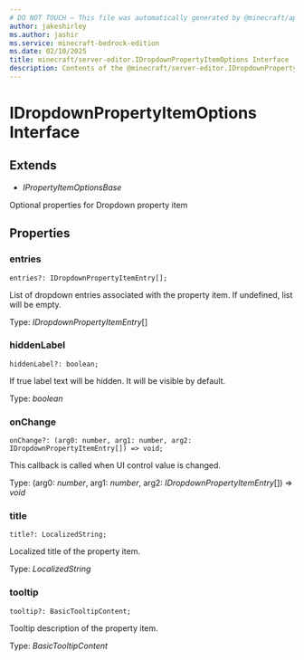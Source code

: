 ```yaml
---
# DO NOT TOUCH — This file was automatically generated by @minecraft/api-docs-generator, to report problems file an issue at https://github.com/Mojang/minecraft-scripting-libraries
author: jakeshirley
ms.author: jashir
ms.service: minecraft-bedrock-edition
ms.date: 02/10/2025
title: minecraft/server-editor.IDropdownPropertyItemOptions Interface
description: Contents of the @minecraft/server-editor.IDropdownPropertyItemOptions class.
---
```

# IDropdownPropertyItemOptions Interface

## Extends
- *IPropertyItemOptionsBase*

Optional properties for Dropdown property item

## Properties

### **entries**
`entries?: IDropdownPropertyItemEntry[];`

List of dropdown entries associated with the property item. If undefined, list will be empty.

Type: *IDropdownPropertyItemEntry*[]

### **hiddenLabel**
`hiddenLabel?: boolean;`

If true label text will be hidden. It will be visible by default.

Type: *boolean*

### **onChange**
`onChange?: (arg0: number, arg1: number, arg2: IDropdownPropertyItemEntry[]) => void;`

This callback is called when UI control value is changed.

Type: (arg0: *number*, arg1: *number*, arg2: *IDropdownPropertyItemEntry*[]) => *void*

### **title**
`title?: LocalizedString;`

Localized title of the property item.

Type: *LocalizedString*

### **tooltip**
`tooltip?: BasicTooltipContent;`

Tooltip description of the property item.

Type: *BasicTooltipContent*
